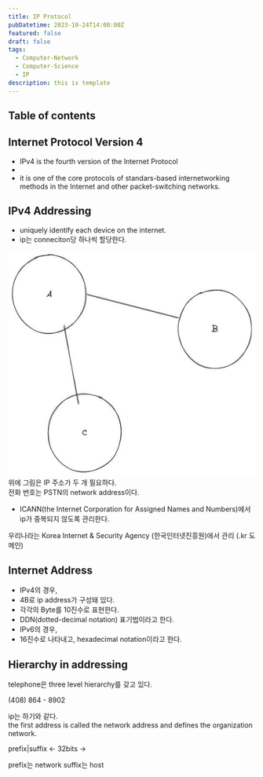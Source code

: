 ```yaml
---
title: IP Protocol
pubDatetime: 2023-10-24T14:00:00Z
featured: false
draft: false
tags:
  - Computer-Network
  - Computer-Science
  - IP
description: this is template
---
```


## Table of contents

## Internet Protocol Version 4

- IPv4 is the fourth version of the Internet Protocol
-
- it is one of the core protocols of standars-based internetworking methods in the Internet and other packet-switching networks.

## IPv4 Addressing

- uniquely identify each device on the internet.
- ip는 conneciton당 하나씩 할당한다.

![](/src/assets/image/internet-protocol-1698123806915.jpeg)
위에 그림은 IP 주소가 두 개 필요하다.  
전화 번호는 PSTN의 network address이다.

- ICANN(the Internet Corporation for Assigned Names and Numbers)에서 ip가 중복되지 않도록 관리한다.

우리나라는 Korea Internet & Security Agency (한국인터넷진흥원)에서 관리 (.kr 도메인)

## Internet Address

- IPv4의 경우,
- 4B로 ip address가 구성돼 있다.
- 각각의 Byte를 10진수로 표현한다.
- DDN(dotted-decimal notation) 표기법이라고 한다.
- IPv6의 경우,
- 16진수로 나타내고, hexadecimal notation이라고 한다.

## Hierarchy in addressing

telephone은 three level hierarchy를 갖고 있다.

(408) 864 - 8902

ip는 하기와 같다.  
the first address is called the network address and defines the organization network.

prefix|suffix
<- 32bits ->

prefix는 network
suffix는 host
